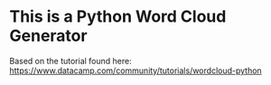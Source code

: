 # This is a Python Word Cloud Generator

Based on the tutorial found here:  
https://www.datacamp.com/community/tutorials/wordcloud-python
